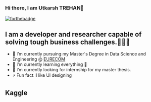 ### Hi there, I am Utkarsh TREHAN👋  



[![forthebadge](https://forthebadge.com/images/badges/works-on-my-machine.svg)](https://forthebadge.com)  
 

## I am a developer and researcher capable of solving tough business challenges.👨🏻‍💻

- 🔭 I’m currently pursuing my Master's Degree in Data Science and Engineering @ [EURECOM](https://www.eurecom.fr/) 
- 🌱 I’m currently learning everything 🤖
- 👯 I’m currently looking for internship for my master thesis. 
- ⚡ Fun fact: I like UI designing 

## Kaggle
[](https://www.kaggle.com/utkarshtrehan)
